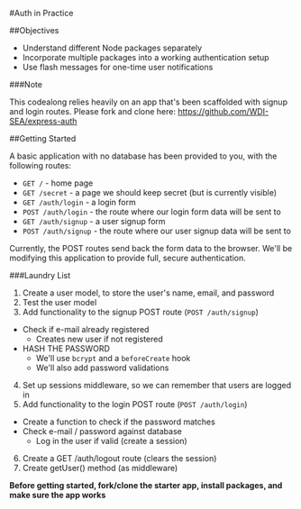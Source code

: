 #Auth in Practice

##Objectives

* Understand different Node packages separately
* Incorporate multiple packages into a working authentication setup
* Use flash messages for one-time user notifications

###Note

This codealong relies heavily on an app that's been scaffolded with signup and login routes. Please fork and clone here: https://github.com/WDI-SEA/express-auth

##Getting Started

A basic application with no database has been provided to you, with the following routes:

* `GET /` - home page
* `GET /secret` - a page we should keep secret (but is currently visible)
* `GET /auth/login` - a login form
* `POST /auth/login` - the route where our login form data will be sent to
* `GET /auth/signup` - a user signup form
* `POST /auth/signup` - the route where our user signup data will be sent to

Currently, the POST routes send back the form data to the browser. We'll be modifying this application to provide full, secure authentication.

###Laundry List

1. Create a user model, to store the user's name, email, and password
2. Test the user model
3. Add functionality to the signup POST route (`POST /auth/signup`)
  * Check if e-mail already registered
    * Creates new user if not registered
  * HASH THE PASSWORD
    * We'll use `bcrypt` and a `beforeCreate` hook
    * We'll also add password validations
4. Set up sessions middleware, so we can remember that users are logged in
5. Add functionality to the login POST route (`POST /auth/login`)
  * Create a function to check if the password matches
  * Check e-mail / password against database
    * Log in the user if valid (create a session)
6. Create a GET /auth/logout route (clears the session)
7. Create getUser() method (as middleware)


**Before getting started, fork/clone the starter app, install packages, and make sure the app works**
